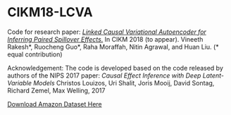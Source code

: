 # CIKM18-LCVA
Code for research paper:
[*Linked Causal Variational Autoencoder for Inferring Paired Spillover Effects*.](http://www.public.asu.edu/~rguo12/CIKM18.pdf) In CIKM 2018 (to appear).
Vineeth Rakesh\*, Ruocheng Guo\*, Raha Moraffah, Nitin Agrawal, and Huan Liu. (\* equal contribution)

Acknowledgement:
The code is developed based on the code released by authors of the NIPS 2017 paper:
*Causal Effect Inference with Deep Latent-Variable Models*
Christos Louizos, Uri Shalit, Joris Mooij, David Sontag, Richard Zemel, Max Welling, 2017

[Download Amazon Dataset Here](https://drive.google.com/drive/folders/1Ff_GdfjhrDFbZiRW0z81lGJW-cUrYmo1?usp=sharing)
